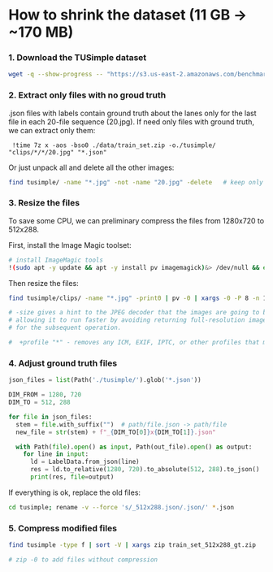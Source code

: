 
# How to shrink the dataset (11 GB → ~170 MB)

### 1. Download the TUSimple dataset

``` bash
wget -q --show-progress -- "https://s3.us-east-2.amazonaws.com/benchmark-frontend/datasets/1/train_set.zip" 
```

### 2. Extract only files with no groud truth

.json files with labels contain ground truth about the lanes only for the last file in each 20-file sequence (20.jpg). If need only files with ground truth, we can extract only them:

```
 !time 7z x -aos -bso0 ./data/train_set.zip -o./tusimple/ "clips/*/*/20.jpg" "*.json" 
```

Or just unpack all and delete all the other images:
``` bash
find tusimple/ -name "*.jpg" -not -name "20.jpg" -delete   # keep only 20.jpg
```

### 3. Resize the files
To save some CPU, we can preliminary compress the files from 1280x720 to 512x288.

First, install the Image Magic toolset:
``` bash
# install ImageMagic tools
!(sudo apt -y update && apt -y install pv imagemagick)&> /dev/null && echo done || echo error

```

Then resize the files:
``` bash
find tusimple/clips/ -name "*.jpg" -print0 | pv -0 | xargs -0 -P 8 -n 10 mogrify -size 512x288 -resize 512x288! # +profile "*"

# -size gives a hint to the JPEG decoder that the images are going to be downscaled,
# allowing it to run faster by avoiding returning full-resolution images to ImageMagick
# for the subsequent operation.

#  +profile "*" - removes any ICM, EXIF, IPTC, or other profiles that might be present in the input and aren't needed (uncomment if needed)
```

### 4. Adjust ground truth files
```python 
json_files = list(Path('./tusimple/').glob('*.json'))

DIM_FROM = 1280, 720
DIM_TO = 512, 288

for file in json_files:
  stem = file.with_suffix("")  # path/file.json -> path/file
  new_file = str(stem) + f"_{DIM_TO[0]}x{DIM_TO[1]}.json"

  with Path(file).open() as input, Path(out_file).open() as output:
    for line in input:
      ld = LabelData.from_json(line)
      res = ld.to_relative(1280, 720).to_absolute(512, 288).to_json()
      print(res, file=output)
```

If everything is ok, replace the old files:
``` bash 
cd tusimple; rename -v --force 's/_512x288.json/.json/' *.json
```

### 5. Compress modified files
``` bash
find tusimple -type f | sort -V | xargs zip train_set_512x288_gt.zip  

# zip -0 to add files without compression
```

